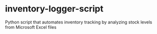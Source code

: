 # inventory-logger-script
Python script that automates inventory tracking by analyzing stock levels from Microsoft Excel files
